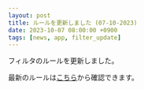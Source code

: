 ```yaml
---
layout: post
title: ルールを更新しました (07-10-2023)
date: 2023-10-07 08:00:00 +0900
tags: [news, app, filter_update]
---
```


フィルタのルールを更新しました。

最新のルールは[こちら](https://github.com/kittytail/BlockerRules)から確認できます。
